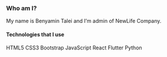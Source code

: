 ###  Who am I?
My name is Benyamin Talei and I’m admin of NewLife Company.

####  Technologies that I use
HTML5 CSS3 Bootstrap JavaScript React Flutter Python
